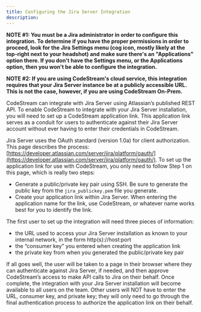 ```yaml
---
title: Configuring the Jira Server Integration
description:
---
```


**NOTE #1: You must be a Jira administrator in order to configure this integration. To determine if you have the proper permissions in order to proceed, look for the Jira Settings menu (cog icon, mostly likely at the top-right next to your headshot) and make sure there's an "Applications" option there. If you don't have the Settings menu, or the Applications option, then you won't be able to configure the integration.**

**NOTE #2: If you are using CodeStream's cloud service, this integration requires that your Jira Server instance be at a publicly accessible URL. This is not the case, however, if you are using CodeStream On-Prem.**

CodeStream can integrate with Jira Server using Atlassian’s published REST API. To enable CodeStream to integrate with your Jira Server installation, you will need to set up a CodeStream application link. This application link serves as a conduit for users to authenticate against their Jira Server account without ever having to enter their credentials in CodeStream.

Jira Server uses the OAuth standard (version 1.0a) for client authorization. This page describes the process: [https://developer.atlassian.com/server/jira/platform/oauth/](https://developer.atlassian.com/server/jira/platform/oauth/). To set up the application link for use with CodeStream, you only need to follow Step 1 on this page, which is really two steps:
 
* Generate a public/private key pair using SSH. Be sure to generate the public key from the `jira_publickey.pem` file you generate.
* Create your application link within Jira Server. When entering the application name for the link, use CodeStream, or whatever name works best for you to identify the link. 

The first user to set up the integration will need three pieces of information: 

* the URL used to access your Jira Server installation as known to your internal network, in the form http(s)://host:port
* the “consumer key” you entered when creating the application link
* the private key from when you generated the public/private key pair

If all goes well, the user will be taken to a page in their browser where they can authenticate against Jira Server, if needed, and then approve CodeStream’s access to make API calls to Jira on their behalf. Once complete, the integration with your Jira Server installation will become available to all users on the team. Other users will NOT have to enter the URL, consumer key, and private key; they will only need to go through the final authentication process to authorize the application link on their behalf.
